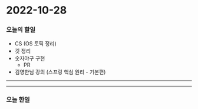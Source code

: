 2022-10-28
==========

### 오늘의 할일
* CS (OS 토픽 정리)
* 깃 정리
* 숫자야구 구현
    * PR
* 김영한님 강의 (스프링 핵심 원리 - 기본편)

<hr/>
<hr/>

### 오늘 한일